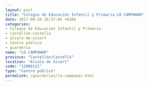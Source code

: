 ```yaml
---
layout: post
title: "Colegio de Educación Infantil y Primaria LO CAMPANAR"
date: 2017-09-20 20:57:05 +0200
categories:
- Colegio de Educación Infantil y Primaria
- castellon-castello
- alcala-de-xivert
- Centro público
- guarderia
name: "LO CAMPANAR"
province: "Castellón/Castelló"
location: "Alcala de Xivert"
code: "12000121"
type: "Centro público"
permalink: /guarderias/lo-campanar.html
---
```

